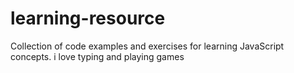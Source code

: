 # learning-resource
Collection of code examples and exercises for learning JavaScript concepts.
i love typing and playing games
